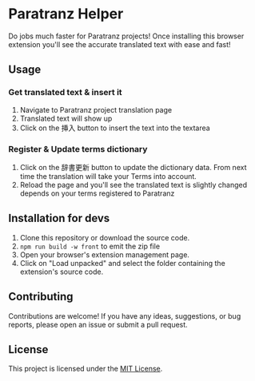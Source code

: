 # Paratranz Helper

Do jobs much faster for Paratranz projects!
Once installing this browser extension you'll see the accurate translated text with ease and fast!

## Usage

### Get translated text & insert it

1. Navigate to Paratranz project translation page
2. Translated text will show up
3. Click on the 挿入 button to insert the text into the textarea

### Register & Update terms dictionary

1. Click on the 辞書更新 button to update the dictionary data. From next time the translation will take your Terms into account.
2. Reload the page and you'll see the translated text is slightly changed depends on your terms registered to Paratranz

## Installation for devs

1. Clone this repository or download the source code.
1. `npm run build -w front` to emit the zip file
1. Open your browser's extension management page.
1. Click on "Load unpacked" and select the folder containing the extension's source code.

## Contributing

Contributions are welcome! If you have any ideas, suggestions, or bug reports, please open an issue or submit a pull request.

## License

This project is licensed under the [MIT License](LICENSE).
